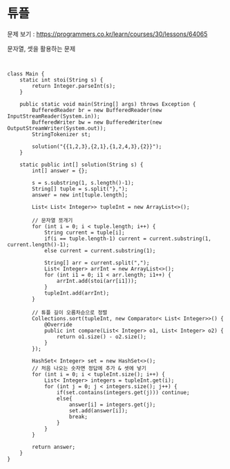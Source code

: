 # 튜플

문제 보기 : <https://programmers.co.kr/learn/courses/30/lessons/64065>

문자열, 셋을 활용하는 문제

<pre><code>

class Main {
    static int stoi(String s) {
        return Integer.parseInt(s);
    }

    public static void main(String[] args) throws Exception {
        BufferedReader br = new BufferedReader(new InputStreamReader(System.in));
        BufferedWriter bw = new BufferedWriter(new OutputStreamWriter(System.out));
        StringTokenizer st;

        solution("{{1,2,3},{2,1},{1,2,4,3},{2}}");
    }

    static public int[] solution(String s) {
        int[] answer = {};

        s = s.substring(1, s.length()-1);
        String[] tuple = s.split("},");
        answer = new int[tuple.length];

        List< List< Integer>> tupleInt = new ArrayList<>();

        // 문자열 쪼개기
        for (int i = 0; i < tuple.length; i++) {
            String current = tuple[i];
            if(i == tuple.length-1) current = current.substring(1, current.length()-1);
            else current = current.substring(1);

            String[] arr = current.split(",");
            List< Integer> arrInt = new ArrayList<>();
            for (int i1 = 0; i1 < arr.length; i1++) {
                arrInt.add(stoi(arr[i1]));
            }
            tupleInt.add(arrInt);
        }

        // 튜플 길이 오름차순으로 정렬
        Collections.sort(tupleInt, new Comparator< List< Integer>>() {
            @Override
            public int compare(List< Integer> o1, List< Integer> o2) {
                return o1.size() - o2.size();
            }
        });

        HashSet< Integer> set = new HashSet<>();
        // 처음 나오는 숫자면 정답에 추가 & 셋에 넣기
        for (int i = 0; i < tupleInt.size(); i++) {
            List< Integer> integers = tupleInt.get(i);
            for (int j = 0; j < integers.size(); j++) {
                if(set.contains(integers.get(j))) continue;
                else{
                    answer[i] = integers.get(j);
                    set.add(answer[i]);
                    break;
                }
            }
        }

        return answer;
    }
}
</code></pre>